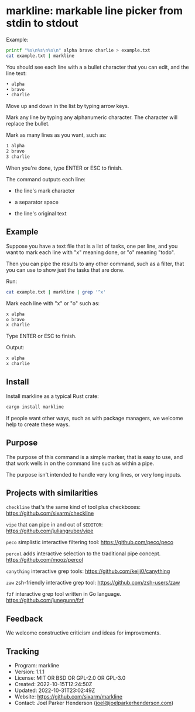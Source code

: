 # markline: markable line picker from stdin to stdout

Example:

```sh
printf "%s\n%s\n%s\n" alpha bravo charlie > example.txt
cat example.txt | markline
```

You should see each line with a a bullet character that you can edit,
and the line text:

```txt
• alpha
• bravo
• charlie
```

Move up and down in the list by typing arrow keys.

Mark any line by typing any alphanumeric character.
The character will replace the bullet.

Mark as many lines as you want, such as:

```txt
1 alpha
2 bravo
3 charlie
```

When you're done, type ENTER or ESC to finish.

The command outputs each line:

* the line's mark character

* a separator space

* the line's original text


##  Example

Suppose you have a text file that is a list of tasks, one per line, and
you want to mark each line with "x" meaning done, or "o" meaning "todo".

Then you can pipe the results to any other command, such as a filter,
that you can use to show just the tasks that are done.

Run:

```sh
cat example.txt | markline | grep '^x'
```

Mark each line with "x" or "o" such as:

```txt
x alpha
o bravo
x charlie
```

Type ENTER or ESC to finish.

Output:

```txt
x alpha
x charlie
```

## Install

Install markline as a typical Rust crate:

```sh
cargo install markline
```

If people want other ways, such as with package managers, we welcome help to create these ways.


## Purpose

The purpose of this command is a simple marker, that is easy to use, and
that work wells in on the command line such as within a pipe.

The purpose isn't intended to handle very long lines, or very long inputs.


## Projects with similarities

`checkline` that's the same kind of tool plus checkboxes:
<https://github.com/sixarm/checkline>

`vipe` that can pipe in and out of `$EDITOR`:
<https://github.com/juliangruber/vipe>

`peco` simplistic interactive filtering tool:
<https://github.com/peco/peco>

`percol` adds interactive selection to the traditional pipe concept.
<https://github.com/mooz/percol>

`canything` interactive grep tools:
<https://github.com/keiji0/canything>

`zaw` zsh-friendly interactive grep tool:
<https://github.com/zsh-users/zaw>

`fzf` interactive grep tool written in Go language.
<https://github.com/junegunn/fzf>


## Feedback

We welcome constructive criticism and ideas for improvements.


## Tracking

* Program: markline
* Version: 1.1.1
* License: MIT OR BSD OR GPL-2.0 OR GPL-3.0
* Created: 2022-10-15T12:24:50Z
* Updated: 2022-10-31T23:02:49Z
* Website: https://github.com/sixarm/markline
* Contact: Joel Parker Henderson (joel@joelparkerhenderson.com)
